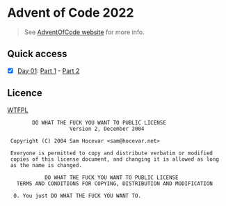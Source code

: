 # Advent of Code 2022

> See [AdventOfCode website](https://adventofcode.com/) for more info.

## Quick access

* [x] [Day 01](01/README.md): [Part 1](./01/part1.ts) - [Part 2](./01/part2.ts)

## Licence

[WTFPL](http://www.wtfpl.net/)

```
        DO WHAT THE FUCK YOU WANT TO PUBLIC LICENSE
                    Version 2, December 2004

 Copyright (C) 2004 Sam Hocevar <sam@hocevar.net>

 Everyone is permitted to copy and distribute verbatim or modified
 copies of this license document, and changing it is allowed as long
 as the name is changed.

            DO WHAT THE FUCK YOU WANT TO PUBLIC LICENSE
   TERMS AND CONDITIONS FOR COPYING, DISTRIBUTION AND MODIFICATION

  0. You just DO WHAT THE FUCK YOU WANT TO.
```
